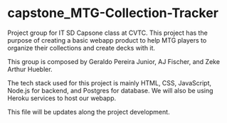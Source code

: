 # capstone_MTG-Collection-Tracker
Project group for IT SD Capsone class at CVTC. This project has the purpose of creating a basic webapp product to help MTG players to organize their collections and create decks with it.

This group is composed by Geraldo Pereira Junior, AJ Fischer, and Zeke Arthur Huebler.

The tech stack used for this project is mainly HTML, CSS, JavaScript, Node.js for backend, and Postgres for database. We will also be using Heroku services to host our webapp.

This file will be updates along the project development.